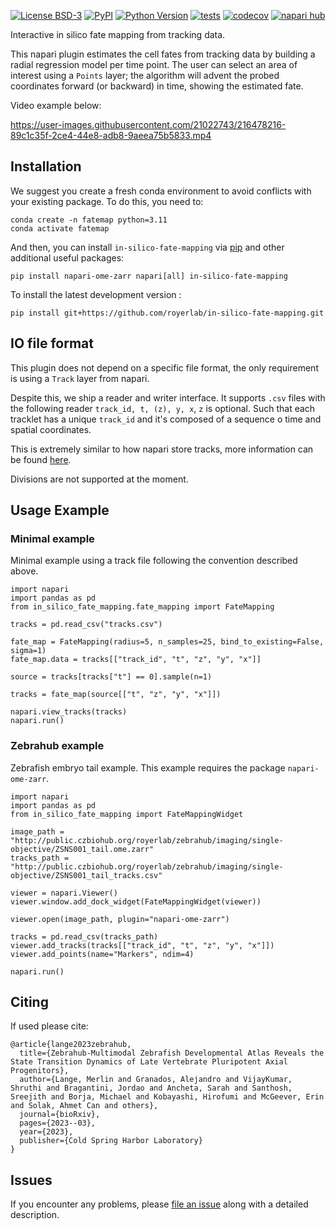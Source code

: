 
[![License BSD-3](https://img.shields.io/pypi/l/in-silico-fate-mapping.svg?color=green)](https://github.com/royerlab/in-silico-fate-mapping/raw/main/LICENSE)
[![PyPI](https://img.shields.io/pypi/v/in-silico-fate-mapping.svg?color=green)](https://pypi.org/project/in-silico-fate-mapping)
[![Python Version](https://img.shields.io/pypi/pyversions/in-silico-fate-mapping.svg?color=green)](https://python.org)
[![tests](https://github.com/royerlab/in-silico-fate-mapping/workflows/tests/badge.svg)](https://github.com/royerlab/in-silico-fate-mapping/actions)
[![codecov](https://codecov.io/gh/royerlab/in-silico-fate-mapping/branch/main/graph/badge.svg)](https://codecov.io/gh/royerlab/in-silico-fate-mapping)
[![napari hub](https://img.shields.io/endpoint?url=https://api.napari-hub.org/shields/in-silico-fate-mapping)](https://napari-hub.org/plugins/in-silico-fate-mapping)


Interactive in silico fate mapping from tracking data.

This napari plugin estimates the cell fates from tracking data by building a radial regression model per time point. The user can select an area of interest using a `Points` layer; the algorithm will advent the probed coordinates forward (or backward) in time, showing the estimated fate.

Video example below:

https://user-images.githubusercontent.com/21022743/216478216-89c1c35f-2ce4-44e8-adb8-9aeea75b5833.mp4

## Installation

We suggest you create a fresh conda environment to avoid conflicts with your existing package.
To do this, you need to:

    conda create -n fatemap python=3.11
    conda activate fatemap

And then, you can install `in-silico-fate-mapping` via [pip] and other additional useful packages:

    pip install napari-ome-zarr napari[all] in-silico-fate-mapping

To install the latest development version :

    pip install git+https://github.com/royerlab/in-silico-fate-mapping.git


## IO file format

This plugin does not depend on a specific file format, the only requirement is using a `Track` layer from napari.

Despite this, we ship a reader and writer interface. It supports `.csv` files with the following reader `track_id, t, (z), y, x`, `z` is optional.
Such that each tracklet has a unique `track_id` and it's composed of a sequence o time and spatial coordinates.

This is extremely similar to how napari store tracks, more information can be found [here](https://napari.org/stable/howtos/layers/tracks.html).

Divisions are not supported at the moment.

## Usage Example

### Minimal example

Minimal example using a track file following the convention described above.

```python3
import napari
import pandas as pd
from in_silico_fate_mapping.fate_mapping import FateMapping

tracks = pd.read_csv("tracks.csv")

fate_map = FateMapping(radius=5, n_samples=25, bind_to_existing=False, sigma=1)
fate_map.data = tracks[["track_id", "t", "z", "y", "x"]]

source = tracks[tracks["t"] == 0].sample(n=1)

tracks = fate_map(source[["t", "z", "y", "x"]])

napari.view_tracks(tracks)
napari.run()
```

### Zebrahub example

Zebrafish embryo tail example. This example requires the package `napari-ome-zarr`.

```python3
import napari
import pandas as pd
from in_silico_fate_mapping import FateMappingWidget

image_path = "http://public.czbiohub.org/royerlab/zebrahub/imaging/single-objective/ZSNS001_tail.ome.zarr"
tracks_path = "http://public.czbiohub.org/royerlab/zebrahub/imaging/single-objective/ZSNS001_tail_tracks.csv"

viewer = napari.Viewer()
viewer.window.add_dock_widget(FateMappingWidget(viewer))

viewer.open(image_path, plugin="napari-ome-zarr")

tracks = pd.read_csv(tracks_path)
viewer.add_tracks(tracks[["track_id", "t", "z", "y", "x"]])
viewer.add_points(name="Markers", ndim=4)

napari.run()
```

## Citing

If used please cite:

```
@article{lange2023zebrahub,
  title={Zebrahub-Multimodal Zebrafish Developmental Atlas Reveals the State Transition Dynamics of Late Vertebrate Pluripotent Axial Progenitors},
  author={Lange, Merlin and Granados, Alejandro and VijayKumar, Shruthi and Bragantini, Jordao and Ancheta, Sarah and Santhosh, Sreejith and Borja, Michael and Kobayashi, Hirofumi and McGeever, Erin and Solak, Ahmet Can and others},
  journal={bioRxiv},
  pages={2023--03},
  year={2023},
  publisher={Cold Spring Harbor Laboratory}
}
```

## Issues

If you encounter any problems, please [file an issue] along with a detailed description.

[napari]: https://github.com/napari/napari
[Cookiecutter]: https://github.com/audreyr/cookiecutter
[@napari]: https://github.com/napari
[MIT]: http://opensource.org/licenses/MIT
[BSD-3]: http://opensource.org/licenses/BSD-3-Clause
[GNU GPL v3.0]: http://www.gnu.org/licenses/gpl-3.0.txt
[GNU LGPL v3.0]: http://www.gnu.org/licenses/lgpl-3.0.txt
[Apache Software License 2.0]: http://www.apache.org/licenses/LICENSE-2.0
[Mozilla Public License 2.0]: https://www.mozilla.org/media/MPL/2.0/index.txt
[cookiecutter-napari-plugin]: https://github.com/napari/cookiecutter-napari-plugin

[file an issue]: https://github.com/royerlab/in-silico-fate-mapping/issues

[napari]: https://github.com/napari/napari
[tox]: https://tox.readthedocs.io/en/latest/
[pip]: https://pypi.org/project/pip/
[PyPI]: https://pypi.org/
